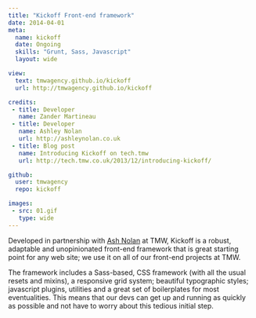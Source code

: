 ```yaml
---
title: "Kickoff Front-end framework"
date: 2014-04-01
meta:
  name: kickoff
  date: Ongoing
  skills: "Grunt, Sass, Javascript"
  layout: wide

view:
  text: tmwagency.github.io/kickoff
  url: http://tmwagency.github.io/kickoff

credits:
 - title: Developer
   name: Zander Martineau
 - title: Developer
   name: Ashley Nolan
   url: http://ashleynolan.co.uk
 - title: Blog post
   name: Introducing Kickoff on tech.tmw
   url: http://tech.tmw.co.uk/2013/12/introducing-kickoff/

github:
  user: tmwagency
  repo: kickoff

images:
 - src: 01.gif
   type: wide
---
```

Developed in partnership with [Ash Nolan](http://ashleynolan.co.uk/) at TMW, Kickoff is a robust, adaptable and unopinionated front-end framework that is great starting point for any web site; we use it on all of our front-end projects at TMW.

The framework includes a Sass-based, CSS framework (with all the usual resets and mixins), a responsive grid system; beautiful typographic styles; javascript plugins, utilities and a great set of boilerplates for most eventualities. This means that our devs can get up and running as quickly as possible and not have to worry about this tedious initial step.
